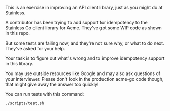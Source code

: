 This is an exercise in improving an API client library, just as you might
do at Stainless.

A contributor has been trying to add support for idempotency to the Stainless
Go client library for Acme. They've got some WIP code as shown in this
repo.

But some tests are failing now, and they're not sure why, or what to do next.
They've asked for your help.

Your task is to figure out what's wrong and to improve idempotency support in
this library.

You may use outside resources like Google and may also ask questions of
your interviewer. Please don't look in the production acme-go code though,
that might give away the answer too quickly!

You can run tests with this command:

```
./scripts/test.sh
```
